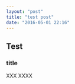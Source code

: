 ```yaml
---
layout: "post"
title: "test post"
date: "2016-05-01 22:16"
---
```

## Test

### title

XXX XXXX 
####
